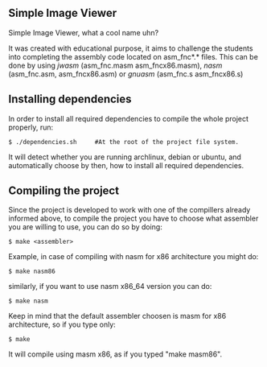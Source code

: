 Simple Image Viewer
----------------------

Simple Image Viewer, what a cool name uhn? 

It was created with educational purpose, it aims to challenge the students into completing the assembly code located on asm_fnc*.* files. This can be done by using *jwasm* (asm_fnc.masm asm_fncx86.masm), *nasm* (asm_fnc.asm, asm_fncx86.asm) or *gnuasm* (asm_fnc.s asm_fncx86.s)


Installing dependencies
--------------------------

In order to install all required dependencies to compile the whole project 
properly, run:

	$ ./dependencies.sh 	#At the root of the project file system.
 
It will detect whether you are running archlinux, debian or ubuntu, and automatically
choose by then, how to install all required dependencies.


Compiling the project
--------------------------

Since the project is developed to work with one of the compillers already 
informed above, to compile the project you have to choose what assembler you 
are willing to use, you can do so by doing:

	$ make <assembler>

Example, in case of compiling with nasm for x86 architecture you might do:

	$ make nasm86

similarly, if you want to use nasm x86_64 version you can do:

	$ make nasm

Keep in mind that the default assembler choosen is masm for x86 architecture, 
so if you type only:

	$ make 

It will compile using masm x86, as if you typed "make masm86". 
